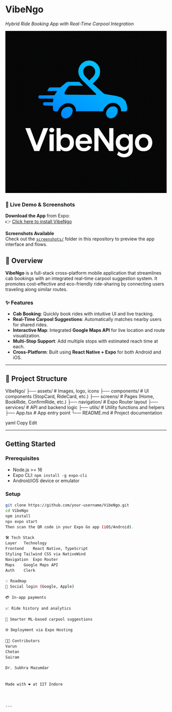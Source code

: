 
# VibeNgo  
*Hybrid Ride Booking App with Real-Time Carpool Integration*

![VibeNgo Logo](./assets/images/favicon.png) <!-- Optional: Add your logo here -->

### 🔗 Live Demo & Screenshots

 **Download the App** from Expo:  
👉 [Click here to install VibeNgo](https://expo.dev/accounts/bommireddy3132/projects/VibeNgo/builds/845f9f19-e516-4b88-9a41-02722b97a2b4)

 **Screenshots Available**  
Check out the [`screenshots/`](./screenshots) folder in this repository to preview the app interface and flows.


## 📱 Overview

**VibeNgo** is a full-stack cross-platform mobile application that streamlines cab bookings with an integrated real-time carpool suggestion system. It promotes cost-effective and eco-friendly ride-sharing by connecting users traveling along similar routes.

### ✨ Features
-  **Cab Booking**: Quickly book rides with intuitive UI and live tracking.
-  **Real-Time Carpool Suggestions**: Automatically matches nearby users for shared rides.
-  **Interactive Map**: Integrated **Google Maps API** for live location and route visualization.
-  **Multi-Stop Support**: Add multiple stops with estimated reach time at each.
-  **Cross-Platform**: Built using **React Native + Expo** for both Android and iOS.

---

## 📂 Project Structure

VibeNgo/
├── assets/ # Images, logo, icons
├── components/ # UI components (StopCard, RideCard, etc.)
├── screens/ # Pages (Home, BookRide, ConfirmRide, etc.)
├── navigation/ # Expo Router layout
├── services/ # API and backend logic
├── utils/ # Utility functions and helpers
├── App.tsx # App entry point
└── README.md # Project documentation

yaml
Copy
Edit

---

##  Getting Started

### Prerequisites
- Node.js >= 16
- Expo CLI: `npm install -g expo-cli`
- Android/iOS device or emulator

### Setup

```bash
git clone https://github.com/your-username/VibeNgo.git
cd VibeNgo
npm install
npx expo start
Then scan the QR code in your Expo Go app (iOS/Android).

🛠️ Tech Stack
Layer	Technology
Frontend	React Native, TypeScript
Styling	Tailwind CSS via NativeWind
Navigation	Expo Router
Maps	Google Maps API
Auth	Clerk 

💡 Roadmap
🔐 Social login (Google, Apple)

💳 In-app payments

📈 Ride history and analytics

🧠 Smarter ML-based carpool suggestions

🌐 Deployment via Expo Hosting

👨‍💻 Contributors
Varun
Chetan
Sairam

Dr. Subhra Mazumdar 


Made with ❤️ at IIT Indore



---

